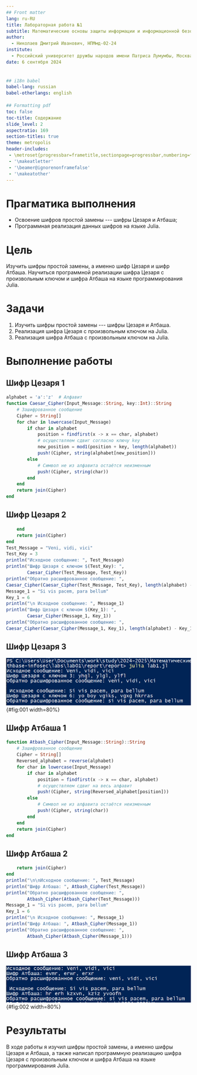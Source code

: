 ```yaml
---
## Front matter
lang: ru-RU
title: Лабораторная работа №1
subtitle: Математические основы защиты информации и информационной безопасности
author:
  - Николаев Дмитрий Иванович, НПМмд-02-24
institute:
  - Российский университет дружбы народов имени Патриса Лумумбы, Москва, Россия
date: 6 сентября 2024


## i18n babel
babel-lang: russian
babel-otherlangs: english

## Formatting pdf
toc: false
toc-title: Содержание
slide_level: 2
aspectratio: 169
section-titles: true
theme: metropolis
header-includes:
 - \metroset{progressbar=frametitle,sectionpage=progressbar,numbering=fraction}
 - '\makeatletter'
 - '\beamer@ignorenonframefalse'
 - '\makeatother'
---
```


# Прагматика выполнения

- Освоение шифров простой замены --- шифры Цезаря и Атбаша;
- Программная реализация данных шифров на языке Julia.
 
# Цель

Изучить шифры простой замены, а именно шифр Цезаря и шифр Атбаша. Научиться программной реализации шифра Цезаря с произвольным ключом и шифра Атбаша на языке программирования Julia.

# Задачи

1. Изучить шифры простой замены --- шифры Цезаря и Атбаша.
2. Реализация шифра Цезаря с произвольным ключом на Julia.
3. Реализация шифра Атбаша с произвольным ключом на Julia.

# Выполнение работы

## Шифр Цезаря 1

```Julia
alphabet = 'a':'z'  # Алфавит
function Caesar_Cipher(Input_Message::String, key::Int)::String
    # Зашифрованное сообщение
    Cipher = String[]
    for char in lowercase(Input_Message)
        if char in alphabet
            position = findfirst(x -> x == char, alphabet)
            # осуществляем сдвиг согласно ключу key
            new_position = mod1(position + key, length(alphabet))
            push!(Cipher, string(alphabet[new_position]))
        else
            # Символ не из алфавита остаётся неизменным
            push!(Cipher, string(char)) 
        end
    end
    return join(Cipher)
end
```

## Шифр Цезаря 2

```Julia
    end
    return join(Cipher)
end
Test_Message = "Veni, vidi, vici"
Test_Key = 3
println("Исходное сообщение: ", Test_Message)
println("Шифр Цезаря с ключом $(Test_Key): ", 
        Caesar_Cipher(Test_Message, Test_Key))
println("Обратно расшифрованное сообщение: ", 
Caesar_Cipher(Caesar_Cipher(Test_Message, Test_Key), length(alphabet) - Test_Key))
Message_1 = "Si vis pacem, para bellum"
Key_1 = 6
println("\n Исходное сообщение: ", Message_1)
println("Шифр Цезаря с ключом $(Key_1): ", 
        Caesar_Cipher(Message_1, Key_1))
println("Обратно расшифрованное сообщение: ", 
Caesar_Cipher(Caesar_Cipher(Message_1, Key_1), length(alphabet) - Key_1))
```

## Шифр Цезаря 3

![Результат работы шифра Цезаря](image/1.png){#fig:001 width=80%}

## Шифр Атбаша 1

```Julia
function Atbash_Cipher(Input_Message::String)::String
    # Зашифрованное сообщение
    Cipher = String[]
    Reversed_alphabet = reverse(alphabet)
    for char in lowercase(Input_Message)
        if char in alphabet
            position = findfirst(x -> x == char, alphabet)
            # осуществляем сдвиг на весь алфавит
            push!(Cipher, string(Reversed_alphabet[position]))
        else
            # Символ не из алфавита остаётся неизменным
            push!(Cipher, string(char))
        end
    end
    return join(Cipher)
end
```

## Шифр Атбаша 2

```Julia
    return join(Cipher)
end
println("\n\nИсходное сообщение: ", Test_Message)
println("Шифр Атбаша: ", Atbash_Cipher(Test_Message))
println("Обратно расшифрованное сообщение: ", 
        Atbash_Cipher(Atbash_Cipher(Test_Message)))
Message_1 = "Si vis pacem, para bellum"
Key_1 = 6
println("\n Исходное сообщение: ", Message_1)
println("Шифр Атбаша: ", Atbash_Cipher(Message_1))
println("Обратно расшифрованное сообщение: ", 
        Atbash_Cipher(Atbash_Cipher(Message_1)))
```

## Шифр Атбаша 3

![Результат работы шифра Атбаша](image/2.png){#fig:002 width=80%}

# Результаты

В ходе работы я изучил шифры простой замены, а именно шифры Цезаря и Атбаша, а также написал программную реализацию шифра Цезаря с произвольным ключом и шифра Атбаша на языке программирования Julia.
